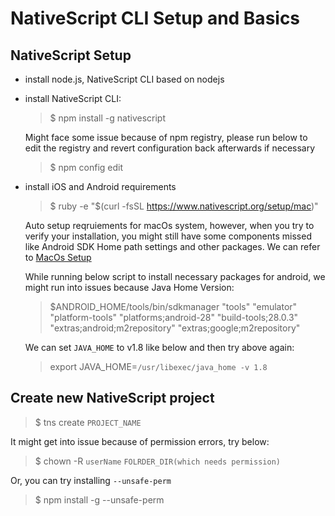# NativeScript CLI Setup and Basics

## NativeScript Setup
- install node.js, NativeScript CLI based on nodejs
- install NativeScript CLI:
  > $ npm install -g nativescript

  Might face some issue because of npm registry, please run below to edit the registry and revert configuration back afterwards if necessary
  > $ npm config edit

- install iOS and Android requirements
  > $ ruby -e "$(curl -fsSL https://www.nativescript.org/setup/mac)"

  Auto setup reqruiements for macOs system, however, when you try to verify your installation, you might still have some components missed like Android SDK Home path settings and other packages. We can refer to [MacOs Setup](https://docs.nativescript.org/angular/start/ns-setup-os-x)

  While running below script to install necessary packages for android, we might run into issues because Java Home Version:
  > $ANDROID_HOME/tools/bin/sdkmanager "tools" "emulator" "platform-tools" "platforms;android-28" "build-tools;28.0.3" "extras;android;m2repository" "extras;google;m2repository"

  We can set `JAVA_HOME` to v1.8 like below and then try above again:
  > export JAVA_HOME=`/usr/libexec/java_home -v 1.8`

## Create new NativeScript project
  > $ tns create `PROJECT_NAME`
  
  It might get into issue because of permission errors, try below:
  > $ chown -R `userName` `FOLRDER_DIR(which needs permission)`

  Or, you can try installing `--unsafe-perm`
  > $ npm install -g --unsafe-perm